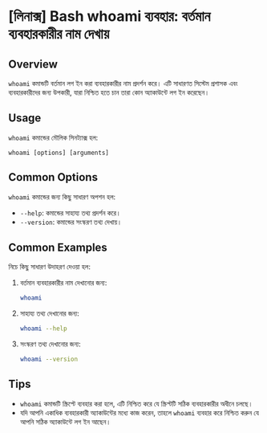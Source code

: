 # [লিনাক্স] Bash whoami ব্যবহার: বর্তমান ব্যবহারকারীর নাম দেখায়

## Overview
`whoami` কমান্ডটি বর্তমান লগ ইন করা ব্যবহারকারীর নাম প্রদর্শন করে। এটি সাধারণত সিস্টেম প্রশাসক এবং ব্যবহারকারীদের জন্য উপকারী, যারা নিশ্চিত হতে চান তারা কোন অ্যাকাউন্টে লগ ইন করেছেন।

## Usage
`whoami` কমান্ডের মৌলিক সিনট্যাক্স হল:

```
whoami [options] [arguments]
```

## Common Options
`whoami` কমান্ডের জন্য কিছু সাধারণ অপশন হল:

- `--help`: কমান্ডের সাহায্য তথ্য প্রদর্শন করে।
- `--version`: কমান্ডের সংস্করণ তথ্য দেখায়।

## Common Examples
নিচে কিছু সাধারণ উদাহরণ দেওয়া হল:

1. বর্তমান ব্যবহারকারীর নাম দেখানোর জন্য:
   ```bash
   whoami
   ```

2. সাহায্য তথ্য দেখানোর জন্য:
   ```bash
   whoami --help
   ```

3. সংস্করণ তথ্য দেখানোর জন্য:
   ```bash
   whoami --version
   ```

## Tips
- `whoami` কমান্ডটি স্ক্রিপ্টে ব্যবহার করা হলে, এটি নিশ্চিত করে যে স্ক্রিপ্টটি সঠিক ব্যবহারকারীর অধীনে চলছে।
- যদি আপনি একাধিক ব্যবহারকারী অ্যাকাউন্টের মধ্যে কাজ করেন, তাহলে `whoami` ব্যবহার করে নিশ্চিত করুন যে আপনি সঠিক অ্যাকাউন্টে লগ ইন আছেন।